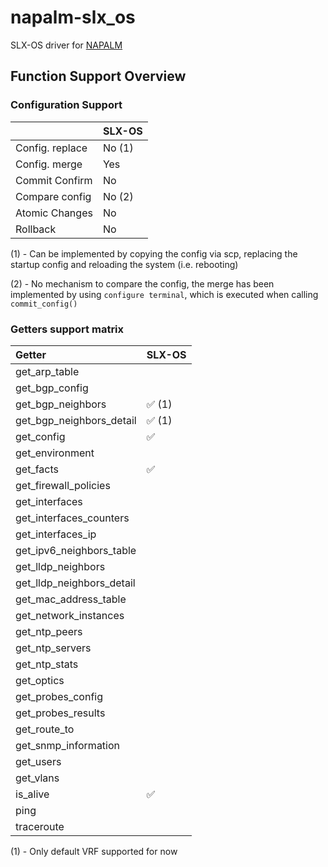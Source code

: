 # napalm-slx_os

SLX-OS driver for [NAPALM](https://github.com/napalm-automation/napalm)

## Function Support Overview

### Configuration Support

|                 | SLX-OS |
|:----------------|:-------|
| Config. replace | No (1) |
| Config. merge   | Yes    |
| Commit Confirm  | No     |
| Compare config  | No (2) |
| Atomic Changes  | No     |
| Rollback        | No     |

(1) - Can be implemented by copying the config via scp, replacing the startup config and reloading the system (i.e.
rebooting)

(2) - No mechanism to compare the config, the merge has been implemented by using `configure terminal`, which is
executed when calling `commit_config()`

### Getters support matrix

| Getter                    | SLX-OS |
|:--------------------------|:-------|
| get_arp_table             |        |	
| get_bgp_config            |        |	
| get_bgp_neighbors         | ✅ (1)  |	
| get_bgp_neighbors_detail  | ✅ (1)  |	
| get_config                | ✅      |	
| get_environment           |        |	
| get_facts                 | ✅      |	
| get_firewall_policies     |        |	
| get_interfaces            |        |	
| get_interfaces_counters   |        |	
| get_interfaces_ip         |        |	
| get_ipv6_neighbors_table  |        |	
| get_lldp_neighbors        |        |	
| get_lldp_neighbors_detail |        |	
| get_mac_address_table     |        |	
| get_network_instances     |        |	
| get_ntp_peers             |        |	
| get_ntp_servers           |        |	
| get_ntp_stats             |        |	
| get_optics                |        |	
| get_probes_config         |        |	
| get_probes_results        |        |	
| get_route_to              |        |	
| get_snmp_information      |        |	
| get_users                 |        |	
| get_vlans                 |        |	
| is_alive                  | ✅      |	
| ping                      |        |	
| traceroute                |        |	

(1) - Only default VRF supported for now
